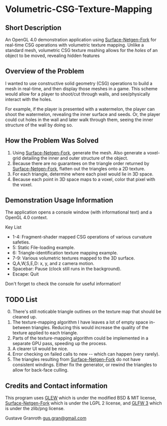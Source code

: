 Volumetric-CSG-Texture-Mapping
==============================

Short Description
-----------------

An OpenGL 4.0 demonstration application using [Surface-Netgen-Fork](https://github.com/GuMiner/Surface-Netgen-Fork) for real-time CSG operations with volumetric texture mapping. Unlike a standard mesh, volumetric CSG texture msshing allows for the *holes* of an object to be moved, revealing hidden features

Overview of the Problem
-----------------------

I wanted to use constructive solid geometry (CSG) operations to build a mesh in real-time, and then display those meshes in a game. This scheme would allow for a player to shoot/cut through walls, and see/physically interact with the holes. 

For example, if the player is presented with a watermelon, the player can shoot the watermelon, revealing the inner surface and seeds. Or, the player could cut holes in the wall and later walk through them, seeing the inner structure of the wall by doing so. 

How the Problem Was Solved
--------------------------

1. Using [Surface-Netgen-Fork](https://github.com/GuMiner/Surface-Netgen-Fork), generate the mesh. Also generate a voxel-grid detailing the inner and outer structure of the object.
2. Because there are no guarantees on the triangle order returned by [Surface-Netgen-Fork](https://github.com/GuMiner/Surface-Netgen-Fork), flatten out the triangles onto a 2D texture.
3. For each triangle, determine where each pixel would lie in 3D space.
4. Because each point in 3D space maps to a voxel, color that pixel with the voxel.

Demonstration Usage Information
-------------------------------

The application opens a console window (with informational text) and a OpenGL 4.0 context. 

Key List

* 1-4: Fragment-shader mapped CSG operations of various curvature safeties.
* 5: Static File-loading example.
* 6: Triangle-identification texture mapping example.
* 7-9: Various volumetric textures mapped to the 3D surface.
* Q,A,W,S,E,D: x, y, and z camera motion.
* Spacebar: Pause (clock still runs in the background).
* Escape: Quit

Don't forget to check the console for useful information!

TODO List
---------

0. There's still noticable triangle outlines on the texture map that should be cleaned up.
1. The texture-mapping algorithm I have leaves a lot of empty space in-between triangles. Reducing this would increase the quality of the texture applied to each triangle.
2. Parts of the texture-mapping algorithm could be implemented in a separate GPU pass, speeding up the process.
3. A clearer UI would be nice.
4. Error checking on failed calls to new -- which can happen (very rarely).
5. The triangles resulting from [Surface-Netgen-Fork](https://github.com/GuMiner/Surface-Netgen-Fork) do not have consistent windings. Either fix the generator, or rewind the triangles to allow for back-face culling.

Credits and Contact information
-------------------
This program uses [GLEW](http://glew.sourceforge.net/) which is under the modified BSD & MIT license, [Surface-Netgen-Fork](https://github.com/GuMiner/Surface-Netgen-Fork) which is under the LGPL 2 license, and [GLFW 3](http://www.glfw.org/index.html) which is under the zlib/png license.

Gustave Granroth gus.gran@gmail.com
